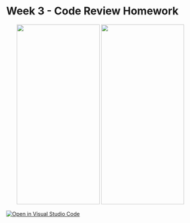 # Week 3 - Code Review Homework

<p float="left" align="center">
  <img src="https://media.giphy.com/media/ozn8ubXrPNXfwwSm70/giphy.gif" width="222" height="480" />
  <img src="https://media.giphy.com/media/WGjuBCVEWeyn2LR019/giphy.gif" width="222" height="480" />
</p>

[![Open in Visual Studio Code](https://classroom.github.com/assets/open-in-vscode-f059dc9a6f8d3a56e377f745f24479a46679e63a5d9fe6f495e02850cd0d8118.svg)](https://classroom.github.com/online_ide?assignment_repo_id=6489888&assignment_repo_type=AssignmentRepo)
